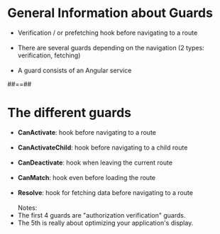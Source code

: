 <!-- .slide-->
# General Information about Guards

- Verification / or prefetching hook before navigating to a route <br/><br/>
- There are several guards depending on the navigation (2 types: verification, fetching)<br/><br/>
- A guard consists of an Angular service

##==##

<!-- .slide -->
# The different guards

- __CanActivate__: hook before navigating to a route<br/><br/>
- __CanActivateChild__: hook before navigating to a child route<br/><br/>
- __CanDeactivate__: hook when leaving the current route<br/><br/>
- __CanMatch__: hook even before loading the route<br/><br/>
- __Resolve__:  hook for fetching data before navigating to a route<br/><br/>
Notes:
- The first 4 guards are "authorization verification" guards.
- The 5th is really about optimizing your application's display.
